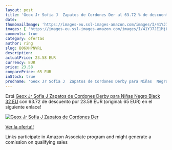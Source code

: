 ```yaml
---
layout: post
title: 'Geox Jr Sofia J  Zapatos de Cordones Der al 63.72 % de descuento'
date: 
thumbnailImage: 'https://images-eu.ssl-images-amazon.com/images/I/41YJ7JE1MjL._SL200_.jpg'
images: [ 'https://images-eu.ssl-images-amazon.com/images/I/41YJ7JE1MjL._SL200_.jpg' ]
comments: true
category: ofertas
author: ring
slug: B06XHPNVRL
description:
actualPrice: 23.58 EUR
currency: EUR
price: 23.58
comparePrice: 65 EUR
inStock: true
prodname: 'Geox Jr Sofia J  Zapatos de Cordones Derby para Niñas  Negro  Black   32 EU'
---
```


Está [Geox Jr Sofia J  Zapatos de Cordones Derby para Niñas  Negro  Black   32 EU](https://www.amazon.es/dp/B06XHPNVRL/?tag=tolees-21) con 63.72 de descuento por 23.58 EUR (original: 65 EUR) en el siguiente enlace!

[![Geox Jr Sofia J  Zapatos de Cordones Der](https://images-eu.ssl-images-amazon.com/images/I/41YJ7JE1MjL._SL200_.jpg)](https://www.amazon.es/dp/B06XHPNVRL/?tag=tolees-21)

[Ver la oferta!!](https://www.amazon.es/dp/B06XHPNVRL/?tag=tolees-21)

Links participate in Amazon Associate program and might generate a comission on qualifying sales


